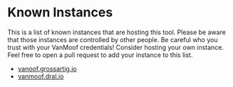 # Known Instances

This is a list of known instances that are hosting this tool.
Please be aware that those instances are controlled by other
people. Be careful who you trust with your VanMoof credentials!
Consider hosting your own instance. Feel free to open a pull
request to add your instance to this list.

 - [vanoof.grossartig.io](https://vanoof.grossartig.io)
 - [vanmoof.dral.io](https://vanmoof.dral.io)
